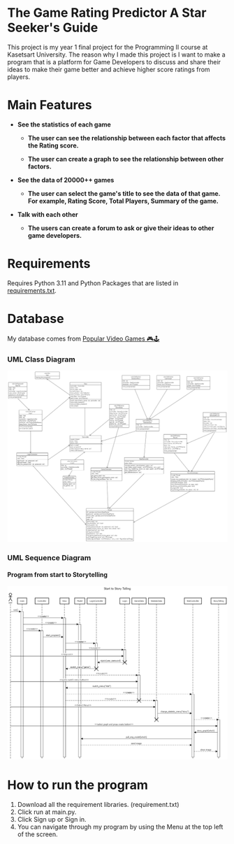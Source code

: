 # The Game Rating Predictor A Star Seeker's Guide
This project is my year 1 final project for the Programming II course at Kasetsart University.
The reason why I made this project is I want to make a program that is a platform for Game Developers to discuss and share their ideas to make their game better and achieve higher score ratings from players.<br/>

# Main Features
 * **See the statistics of each game**
      - **The user can see the relationship between each factor that affects the Rating score.**
 
      - **The user can create a graph to see the relationship between other factors.**
 
 
 * **See the data of 20000++ games**
     - **The user can select the game's title to see the data of that game. For example, Rating Score, Total Players, Summary of the game.**
 
 
* **Talk with each other**
    - **The users can create a forum to ask or give their ideas to other game developers.**

# Requirements
Requires Python 3.11 and Python Packages that are listed in [requirements.txt](./requirements.txt).

# Database
My database comes from [Popular Video Games 🎮🕹️](https://www.kaggle.com/datasets/matheusfonsecachaves/popular-video-games?resource=download)

### UML Class Diagram
![UML Class Diagram](./UML.png)

### UML Sequence Diagram

#### Program from start to Storytelling

![UML Sequence Diagram](./Sequence_Diagram.png)

# How to run the program

1. Download all the requirement libraries. (requirement.txt)
2. Click run at main.py.
3. Click Sign up or Sign in.
4. You can navigate through my program by using the Menu at the top left of the screen.
